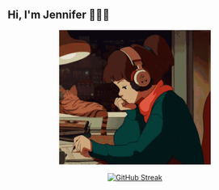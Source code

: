 ## Hi, I'm Jennifer 👩🏻‍💻

<div align="center">
  <img src="img/lofi-girl.gif" alt="Lofi Girl" width="300">
</div>


<p align="center">
  <a href="https://git.io/streak-stats">
    <img src="https://streak-stats.demolab.com?user=jennisung&theme=submarine-flowers" alt="GitHub Streak">
  </a>
</p>
